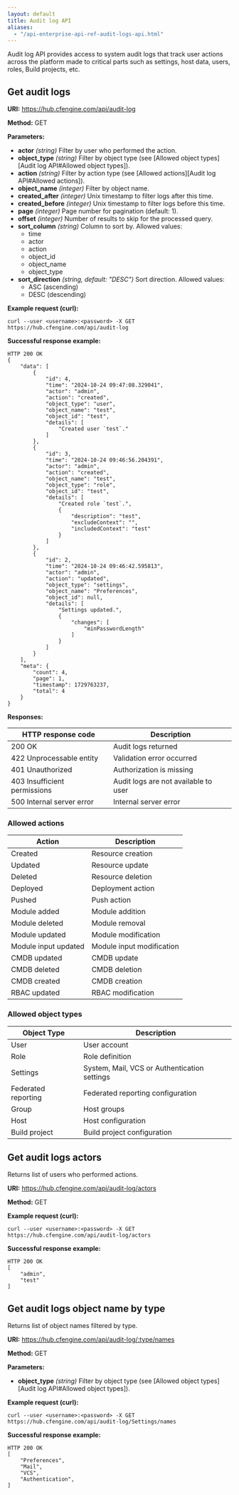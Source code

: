 ```yaml
---
layout: default
title: Audit log API
aliases:
  - "/api-enterprise-api-ref-audit-logs-api.html"
---
```


Audit log API provides access to system audit logs that track user actions across the platform made to critical parts
such as settings, host data, users, roles, Build projects, etc.

## Get audit logs

**URI:** https://hub.cfengine.com/api/audit-log

**Method:** GET

**Parameters:**

- **actor** _(string)_
  Filter by user who performed the action.
- **object_type** _(string)_
  Filter by object type (see [Allowed object types][Audit log API#Allowed object types]).
- **action** _(string)_
  Filter by action type (see [Allowed actions][Audit log API#Allowed actions]).
- **object_name** _(integer)_
  Filter by object name.
- **created_after** _(integer)_
  Unix timestamp to filter logs after this time.
- **created_before** _(integer)_
  Unix timestamp to filter logs before this time.
- **page** _(integer)_
  Page number for pagination (default: 1).
- **offset** _(integer)_
  Number of results to skip for the processed query.
- **sort_column** _(string)_
  Column to sort by. Allowed values:
  - time
  - actor
  - action
  - object_id
  - object_name
  - object_type
- **sort_direction** _(string, default: "DESC")_
  Sort direction. Allowed values:
  - ASC (ascending)
  - DESC (descending)

**Example request (curl):**

```console
curl --user <username>:<password> -X GET https://hub.cfengine.com/api/audit-log
```

**Successful response example:**

```
HTTP 200 OK
{
    "data": [
        {
            "id": 4,
            "time": "2024-10-24 09:47:08.329041",
            "actor": "admin",
            "action": "created",
            "object_type": "user",
            "object_name": "test",
            "object_id": "test",
            "details": [
                "Created user `test`."
            ]
        },
        {
            "id": 3,
            "time": "2024-10-24 09:46:56.204391",
            "actor": "admin",
            "action": "created",
            "object_name": "test",
            "object_type": "role",
            "object_id": "test",
            "details": [
                "Created role `test`.",
                {
                    "description": "test",
                    "excludeContext": "",
                    "includedContext": "test"
                }
            ]
        },
        {
            "id": 2,
            "time": "2024-10-24 09:46:42.595813",
            "actor": "admin",
            "action": "updated",
            "object_type": "settings",
            "object_name": "Preferences",
            "object_id": null,
            "details": [
                "Settings updated.",
                {
                    "changes": [
                        "minPasswordLength"
                    ]
                }
            ]
        }
    ],
    "meta": {
        "count": 4,
        "page": 1,
        "timestamp": 1729763237,
        "total": 4
    }
}
```

**Responses:**

| HTTP response code           | Description                          |
| ---------------------------- | ------------------------------------ |
| 200 OK                       | Audit logs returned                  |
| 422 Unprocessable entity     | Validation error occurred            |
| 401 Unauthorized             | Authorization is missing             |
| 403 Insufficient permissions | Audit logs are not available to user |
| 500 Internal server error    | Internal server error                |

### Allowed actions

| Action               | Description               |
| -------------------- | ------------------------- |
| Created              | Resource creation         |
| Updated              | Resource update           |
| Deleted              | Resource deletion         |
| Deployed             | Deployment action         |
| Pushed               | Push action               |
| Module added         | Module addition           |
| Module deleted       | Module removal            |
| Module updated       | Module modification       |
| Module input updated | Module input modification |
| CMDB updated         | CMDB update               |
| CMDB deleted         | CMDB deletion             |
| CMDB created         | CMDB creation             |
| RBAC updated         | RBAC modification         |

### Allowed object types

| Object Type         | Description                                  |
| ------------------- | -------------------------------------------- |
| User                | User account                                 |
| Role                | Role definition                              |
| Settings            | System, Mail, VCS or Authentication settings |
| Federated reporting | Federated reporting configuration            |
| Group               | Host groups                                  |
| Host                | Host configuration                           |
| Build project       | Build project configuration                  |

## Get audit logs actors

Returns list of users who performed actions.

**URI:** https://hub.cfengine.com/api/audit-log/actors

**Method:** GET

**Example request (curl):**

```console
curl --user <username>:<password> -X GET https://hub.cfengine.com/api/audit-log/actors
```

**Successful response example:**

```
HTTP 200 OK
[
    "admin",
    "test"
]
```

## Get audit logs object name by type

Returns list of object names filtered by type.

**URI:** https://hub.cfengine.com/api/audit-log/:type/names

**Method:** GET

**Parameters:**

- **object_type** _(string)_
  Filter by object type (see [Allowed object types][Audit log API#Allowed object types]).

**Example request (curl):**

```console
curl --user <username>:<password> -X GET https://hub.cfengine.com/api/audit-log/Settings/names
```

**Successful response example:**

```
HTTP 200 OK
[
    "Preferences",
    "Mail",
    "VCS",
    "Authentication",
]
```
